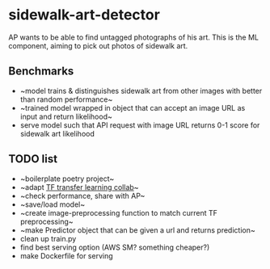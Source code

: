 # sidewalk-art-detector

AP wants to be able to find untagged photographs of his art. This is the ML component, aiming to pick out
photos of sidewalk art.

## Benchmarks

- ~model trains & distinguishes sidewalk art from other images with better than random performance~
- ~trained model wrapped in object that can accept an image URL as input and return likelihood~
- serve model such that API request with image URL returns 0-1 score for sidewalk art likelihood

## TODO list

- ~boilerplate poetry project~
- ~adapt [TF transfer learning collab](https://colab.research.google.com/github/tensorflow/docs/blob/master/site/en/tutorials/images/transfer_learning.ipynb#scrollTo=ro4oYaEmxe4r)~
- ~check performance, share with AP~
- ~save/load model~
- ~create image-preprocessing function to match current TF preprocessing~
- ~make Predictor object that can be given a url and returns prediction~
- clean up train.py
- find best serving option (AWS SM? something cheaper?)
- make Dockerfile for serving
